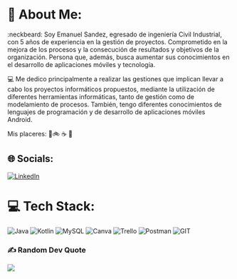 # 💫 About Me:
:neckbeard: Soy Emanuel Sandez, egresado de ingeniería Civil Industrial, con 5 años de experiencia en la gestión de proyectos. Comprometido en la mejora de los procesos y la consecución de resultados y objetivos de la organización. Persona que, además, busca aumentar sus conocimientos en el desarrollo de aplicaciones móviles y tecnología.

💻 Me dedico principalmente a realizar las gestiones que implican llevar a cabo los proyectos informáticos propuestos, mediante la utilización de diferentes herramientas informáticas, tanto de gestión como de modelamiento de procesos. También, tengo diferentes conocimientos de lenguajes de programación y de desarrollo de aplicaciones móviles Android.

Mis placeres: 🌲🚲 ☕ 🍕


## 🌐 Socials:
[![LinkedIn](https://img.shields.io/badge/LinkedIn-%230077B5.svg?logo=linkedin&logoColor=white)](https://linkedin.com/in/emanuel-sandez-hidalgo) 

# 💻 Tech Stack:
![Java](https://img.shields.io/badge/java-%23ED8B00.svg?style=plastic&logo=openjdk&logoColor=white) ![Kotlin](https://img.shields.io/badge/kotlin-%237F52FF.svg?style=plastic&logo=kotlin&logoColor=white) ![MySQL](https://img.shields.io/badge/mysql-%2300000f.svg?style=plastic&logo=mysql&logoColor=white) ![Canva](https://img.shields.io/badge/Canva-%2300C4CC.svg?style=plastic&logo=Canva&logoColor=white) ![Trello](https://img.shields.io/badge/Trello-%23026AA7.svg?style=plastic&logo=Trello&logoColor=white) ![Postman](https://img.shields.io/badge/Postman-FF6C37?style=plastic&logo=postman&logoColor=white) ![GIT](https://img.shields.io/badge/Git-fc6d26?style=plastic&logo=git&logoColor=white)


### ✍️ Random Dev Quote
![](https://quotes-github-readme.vercel.app/api?type=horizontal&theme=radical)

<!-- Proudly created with GPRM ( https://gprm.itsvg.in ) -->
